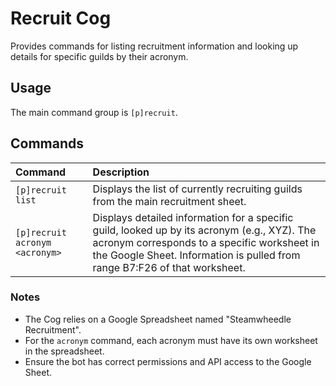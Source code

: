 # Recruit Cog

Provides commands for listing recruitment information and looking up details for specific guilds by their acronym.

## Usage

The main command group is `[p]recruit`.

## Commands

| Command                       | Description                                                                              |
| :---------------------------- | :--------------------------------------------------------------------------------------- |
| `[p]recruit list`             | Displays the list of currently recruiting guilds from the main recruitment sheet.        |
| `[p]recruit acronym <acronym>` | Displays detailed information for a specific guild, looked up by its acronym (e.g., XYZ). The acronym corresponds to a specific worksheet in the Google Sheet. Information is pulled from range B7:F26 of that worksheet. |

### Notes

*   The Cog relies on a Google Spreadsheet named "Steamwheedle Recruitment".
*   For the `acronym` command, each acronym must have its own worksheet in the spreadsheet.
*   Ensure the bot has correct permissions and API access to the Google Sheet.
```
